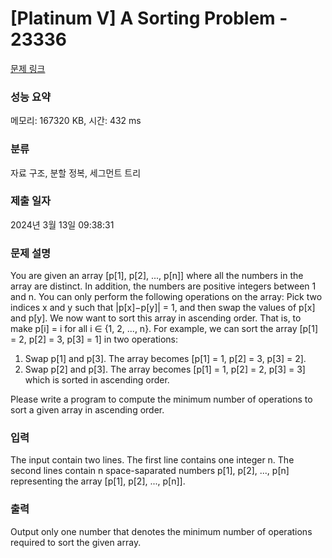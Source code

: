 # [Platinum V] A Sorting Problem - 23336 

[문제 링크](https://www.acmicpc.net/problem/23336) 

### 성능 요약

메모리: 167320 KB, 시간: 432 ms

### 분류

자료 구조, 분할 정복, 세그먼트 트리

### 제출 일자

2024년 3월 13일 09:38:31

### 문제 설명

<p>You are given an array [p[1], p[2], ..., p[n]] where all the numbers in the array are distinct. In addition, the numbers are positive integers between 1 and n. You can only perform the following operations on the array: Pick two indices x and y such that |p[x]−p[y]| = 1, and then swap the values of p[x] and p[y]. We now want to sort this array in ascending order. That is, to make p[i] = i for all i ∈ {1, 2, ..., n}. For example, we can sort the array [p[1] = 2, p[2] = 3, p[3] = 1] in two operations:</p>

<ol>
	<li>Swap p[1] and p[3]. The array becomes [p[1] = 1, p[2] = 3, p[3] = 2].</li>
	<li>Swap p[2] and p[3]. The array becomes [p[1] = 1, p[2] = 2, p[3] = 3] which is sorted in ascending order.</li>
</ol>

<p>Please write a program to compute the minimum number of operations to sort a given array in ascending order.</p>

### 입력 

 <p>The input contain two lines. The first line contains one integer n. The second lines contain n space-saparated numbers p[1], p[2], ..., p[n] representing the array [p[1], p[2], ..., p[n]].</p>

### 출력 

 <p>Output only one number that denotes the minimum number of operations required to sort the given array.</p>

